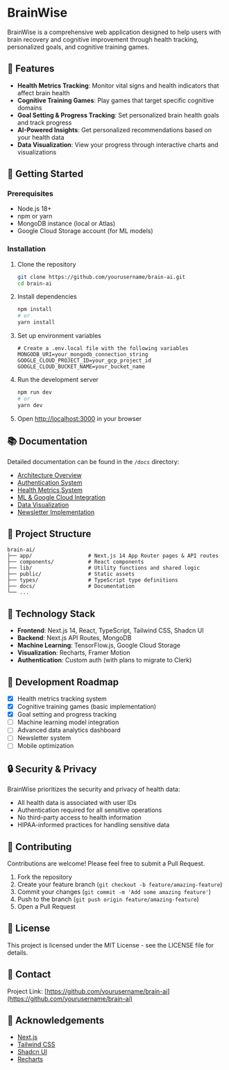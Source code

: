 # BrainWise

BrainWise is a comprehensive web application designed to help users with brain recovery and cognitive improvement through health tracking, personalized goals, and cognitive training games.

## 🧠 Features

- **Health Metrics Tracking**: Monitor vital signs and health indicators that affect brain health
- **Cognitive Training Games**: Play games that target specific cognitive domains
- **Goal Setting & Progress Tracking**: Set personalized brain health goals and track progress
- **AI-Powered Insights**: Get personalized recommendations based on your health data
- **Data Visualization**: View your progress through interactive charts and visualizations

## 🚀 Getting Started

### Prerequisites

- Node.js 18+ 
- npm or yarn
- MongoDB instance (local or Atlas)
- Google Cloud Storage account (for ML models)

### Installation

1. Clone the repository
   ```bash
   git clone https://github.com/yourusername/brain-ai.git
   cd brain-ai
   ```

2. Install dependencies
   ```bash
   npm install
   # or
   yarn install
   ```

3. Set up environment variables
   ```
   # Create a .env.local file with the following variables
   MONGODB_URI=your_mongodb_connection_string
   GOOGLE_CLOUD_PROJECT_ID=your_gcp_project_id
   GOOGLE_CLOUD_BUCKET_NAME=your_bucket_name
   ```

4. Run the development server
   ```bash
   npm run dev
   # or
   yarn dev
   ```

5. Open [http://localhost:3000](http://localhost:3000) in your browser

## 📚 Documentation

Detailed documentation can be found in the `/docs` directory:

- [Architecture Overview](docs/architecture-overview.md)
- [Authentication System](docs/authentication-system.md)
- [Health Metrics System](docs/health-metrics-system.md)
- [ML & Google Cloud Integration](docs/ml-google-cloud-integration.md)
- [Data Visualization](docs/data-visualization.md)
- [Newsletter Implementation](docs/newsletter-implementation.md)

## 🧩 Project Structure

```
brain-ai/
├── app/                  # Next.js 14 App Router pages & API routes
├── components/           # React components
├── lib/                  # Utility functions and shared logic
├── public/               # Static assets
├── types/                # TypeScript type definitions
├── docs/                 # Documentation
└── ...
```

## 🔧 Technology Stack

- **Frontend**: Next.js 14, React, TypeScript, Tailwind CSS, Shadcn UI
- **Backend**: Next.js API Routes, MongoDB
- **Machine Learning**: TensorFlow.js, Google Cloud Storage
- **Visualization**: Recharts, Framer Motion
- **Authentication**: Custom auth (with plans to migrate to Clerk)

## 🌱 Development Roadmap

- [x] Health metrics tracking system
- [x] Cognitive training games (basic implementation)
- [x] Goal setting and progress tracking
- [ ] Machine learning model integration
- [ ] Advanced data analytics dashboard
- [ ] Newsletter system
- [ ] Mobile optimization

## 🔒 Security & Privacy

BrainWise prioritizes the security and privacy of health data:

- All health data is associated with user IDs
- Authentication required for all sensitive operations
- No third-party access to health information
- HIPAA-informed practices for handling sensitive data

## 🤝 Contributing

Contributions are welcome! Please feel free to submit a Pull Request.

1. Fork the repository
2. Create your feature branch (`git checkout -b feature/amazing-feature`)
3. Commit your changes (`git commit -m 'Add some amazing feature'`)
4. Push to the branch (`git push origin feature/amazing-feature`)
5. Open a Pull Request

## 📄 License

This project is licensed under the MIT License - see the LICENSE file for details.

## 📱 Contact

Project Link: [https://github.com/yourusername/brain-ai](https://github.com/yourusername/brain-ai)

## 🙏 Acknowledgements

- [Next.js](https://nextjs.org/)
- [Tailwind CSS](https://tailwindcss.com/)
- [Shadcn UI](https://ui.shadcn.com/)
- [Recharts](https://recharts.org/)